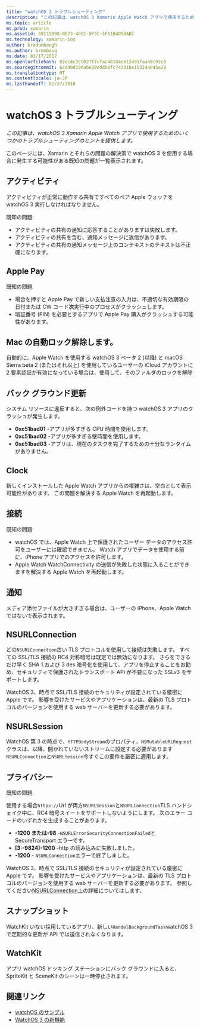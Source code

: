 ```yaml
---
title: "watchOS 3 トラブルシューティング"
description: "この記事は、watchOS 3 Xamarin Apple Watch アプリで使用するためのいくつかのトラブルシューティングのヒントを提供します。"
ms.topic: article
ms.prod: xamarin
ms.assetid: 5911D898-0E23-40CC-9F3C-5F61B4D50ADC
ms.technology: xamarin-ios
author: bradumbaugh
ms.author: brumbaug
ms.date: 03/17/2017
ms.openlocfilehash: 02ec4c3c9827f7cfac48184eb12491faaa0c92c8
ms.sourcegitcommit: 6cd40d190abe38edd50fc74331be15324a845a28
ms.translationtype: MT
ms.contentlocale: ja-JP
ms.lasthandoff: 02/27/2018
---
```

# <a name="watchos-3-troubleshooting"></a>watchOS 3 トラブルシューティング

_この記事は、watchOS 3 Xamarin Apple Watch アプリで使用するためのいくつかのトラブルシューティングのヒントを提供します。_

このページには、Xamarin とそれらの問題の解決策で watchOS 3 を使用する場合に発生する可能性がある既知の問題が一覧表示されます。

## <a name="activities"></a>アクティビティ

アクティビティが正常に動作する共有ですべてのペア Apple ウォッチを watchOS 3 実行しなければなりません。

既知の問題:

- アクティビティの共有の通知に応答することがありますは失敗します。
- アクティビティの共有を含む、通知メッセージに返信があります。
- アクティビティの共有の通知メッセージ上のコンテキストのテキストは不正確になります。


## <a name="apple-pay"></a>Apple Pay

既知の問題:

- 場合を押すと Apple Pay で新しい支払注意の入力は、不適切な有効期限の日付または CW コード**次**実行中のプロセスがクラッシュします。
- 暗証番号 (PIN) を必要とするアプリで Apple Pay 購入がクラッシュする可能性があります。



## <a name="auto-mac-unlock"></a>Mac の自動ロック解除します。

自動的に、Apple Watch を使用する watchOS 3 ベータ 2 (以降) と macOS Sierra beta 2 (またはそれ以上) を使用しているユーザーの iCloud アカウントに 2 要素認証が有効になっている場合は、使用して、そのファルダのロックを解除



## <a name="background-refresh"></a>バック グラウンド更新

システム リソースに違反すると、次の例外コードを持つ watchOS 3 アプリのクラッシュが発生します。

- **0xc51bad01** -アプリが多すぎる CPU 時間を使用します。
- **0xc51bad02** -アプリが多すぎる壁時間を使用します。
- **0xc51bad03** -アプリは、現在のタスクを完了するための十分なランタイムがありません。



## <a name="clock"></a>Clock

新しくインストールした Apple Watch アプリからの複雑さは、空白として表示可能性があります。 この問題を解決する Apple Watch を再起動します。


## <a name="connectivity"></a>接続

既知の問題:

- watchOS では、Apple Watch 上で保護されたユーザー データのアクセス許可をユーザーには確認できません。 Watch アプリでデータを使用する前に、iPhone アプリでのアクセスを許可します。
- Apple Watch WatchConnectivity の送信が失敗した状態に入ることができますを解決する Apple Watch を再起動します。


## <a name="notifications"></a>通知

メディア添付ファイルが大きすぎる場合は、ユーザーの iPhone、Apple Watch ではないで表示されます。


## <a name="nsurlconnection"></a>NSURLConnection

どの`NSURLConnection`古い TLS プロトコルを使用して接続は失敗します。 すべての SSL/TLS 接続の RC4 対称暗号は既定では無効になります。 さらをできるだけ早く SHA 1 および 3 des 暗号化を使用して、アプリを停止することをお勧め、セキュリティで保護されたトランスポート API が不要になった SSLv3 をサポートします。

WatchOS 3、時点で SSL/TLS 接続のセキュリティが設定されている厳密に Apple です。 影響を受けたサービスやアプリケーションは、最新の TLS プロトコルのバージョンを使用する web サーバーを更新する必要があります。


## <a name="nsurlsession"></a>NSURLSession

WatchOS 第 3 の時点で、`HTTPBodyStream`のプロパティ、`NSMutableURLRequest`クラスは、以降、開かれていないストリームに設定する必要があります`NSURLConnection`と`NSURLSession`今すぐこの要件を厳密に適用します。


## <a name="privacy"></a>プライバシー

既知の問題:

使用する場合`https://`Url が両方`NSURLSession`と`NSURLConnection`TLS ハンドシェイク中に、RC4 暗号スイートをサポートしないようにします。 次のエラー コードのいずれかを生成することがあります。

- **-1200 または-98** -`NSURLErrorSecurityConnectionFailed`と SecureTransport エラーです。
- **[3:-9824]-1200** -http の読み込みに失敗しました。
- **-1200**  -  `NSURLConnection`エラーで終了しました。

WatchOS 3、時点で SSL/TLS 接続のセキュリティが設定されている厳密に Apple です。 影響を受けたサービスやアプリケーションは、最新の TLS プロトコルのバージョンを使用する web サーバーを更新する必要があります。 参照してください[NSURLConnection](#NSURLConnection)上の詳細についてはします。


## <a name="snapshots"></a>スナップショット

WatchKit いない採用しているアプリ、新しい`HandelBackgroundTask`watchOS 3 で定期的な更新が API では送信されなくなります。 


## <a name="watchkit"></a>WatchKit

アプリ watchOS ドッキング ステーションにバック グラウンドに入ると、SpriteKit と SceneKit のシーンは一時停止されます。


## <a name="related-links"></a>関連リンク

- [watchOS のサンプル](https://developer.xamarin.com/samples/watchos/all/)
- [WatchOS 3 の新機能](https://developer.apple.com/library/prerelease/content/releasenotes/General/WhatsNewInwatchOS/Articles/watchOS3.html#//apple_ref/doc/uid/TP40017085-SW1)
